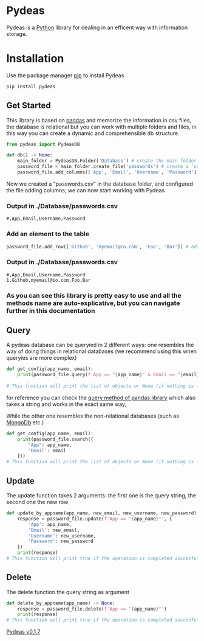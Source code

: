 # Pydeas
Pydeas is a [Python](https://www.python.org/) library for dealing in an efficent way with information storage.

# Installation 
Use the package manager [pip](https://pip.pypa.io/en/stable) to install Pydeas
```bash
pip install pydeas
```


## Get Started
This library is based on [pandas](https://github.com/pandas-dev/pandas) and memorize the information in csv files, the database is relational but you can work with multiple folders and files, in this way you can create a dynamic and comprehensible db structure.

```python
from pydeas import PydeasDB

def db() -> None:
    main_folder = PydeasDB.Folder('Database') # create the main folder in the current folder
    password_file = main_folder.create_file('passwords') # create a 'passwords' file in the main folder
    password_file.add_columns(['App', 'Email', 'Username', 'Password']) # add the column to the table of the file
```

Now we created a "passwords.csv" in the database folder, and configured the file adding columns; we can now start working with Pydeas

### Output in ./Database/passwords.csv
```csv
#,App,Email,Username,Password
```


### Add an element to the table
```python
password_file.add_row(['Github', 'myemail@io.com', 'Foo', 'Bar']) # add a row to the table of the file
```

### Output in ./Database/passwords.csv
```csv
#,App,Email,Username,Password
1,Github,myemail@io.com,Foo,Bar
```

### As you can see this library is pretty easy to use and all the methods name are auto-explicative, but you can navigate further in this documentation

## Query
A pydeas database can be queryied in 2 different ways:
one resembles the way of doing things in relational databases
(we recommend using this when queryies are more complex)

```python
def get_config(app_name, email):
    print(password_file.query(f'App == "{app_name}" & Email == "{email}"'))
        
# This function will print the list of objects or None (if nothing is found)
```
for reference you can check the [query method of pandas library](https://sparkbyexamples.com/pandas/pandas-dataframe-query-examples/) which also takes a string and works in the exact same way;

While the other one resembles the non-relational databases (such as [MongoDb](https://www.mongodb.com/) etc.) 
```python
def get_config(app_name, email):
    print(password_file.search({
        "App": app_name,
        'Email': email
    }))
# This function will print the list of objects or None (if nothing is found)
```
## Update
The update function takes 2 arguments: the first one is the query string, the second one the new row 
```python
def update_by_appname(app_name, new_email, new_username, new_password) -> None:
    response = password_file.update(f'App == "{app_name}"', {
        'App': app_name,
        'Email': new_email,
        'Username': new_username,
        'Password': new_password
    })
    print(response)
# This function will print true if the operation is completed succesfully
```

## Delete
The delete function the query string as argument 
```python
def delete_by_appname(app_name) -> None:
    response = password_file.delete(f'App == "{app_name}"')
    print(response)
# This function will print true if the operation is completed succesfully
```
[Pydeas v0.1.7](https://pypi.org/project/pydeas/)
